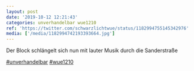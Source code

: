 ```yaml
---
layout: post
date: '2019-10-12 12:21:43'
categories: unverhandelbar wue1210
ref: 'https://twitter.com/schwarzlichtwue/status/1182994755145342976'
media: ['/media/1182994742193393664.jpg']
---
```

Der Block schlängelt sich nun mit lauter Musik durch die Sanderstraße

[#unverhandelbar](/t/unverhandelbar) [#wue1210](/t/wue1210) 